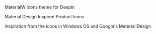 MaterialW icons theme for Deepin

Material Design Inspired Product Icons

Inspiration from the icons in Windows OS and Google's Material Design